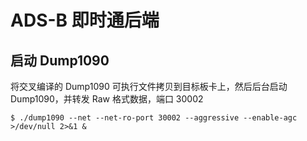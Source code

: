 # ADS-B 即时通后端

## 启动 Dump1090

将交叉编译的 Dump1090 可执行文件拷贝到目标板卡上，然后后台启动 Dump1090，并转发 Raw 格式数据，端口 30002

```shell
$ ./dump1090 --net --net-ro-port 30002 --aggressive --enable-agc >/dev/null 2>&1 &
```
